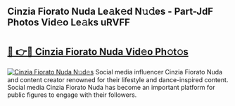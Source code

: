 ## Cinzia Fiorato Nuda Le𝚊k𝚎d N𝚞𝚍es - Part-JdF Photos Vid𝚎o Le𝚊ks uRVFF

# <h2><a href="http://fbfz54c.evod.top/?m=Cinzia+Fiorato+Nuda">🔗 👉🔴 Cinzia Fiorato Nuda Vid𝚎o Ph𝚘t𝚘s</a></h2>

[![Cinzia Fiorato Nuda N𝚞d𝚎s](https://i.imgur.com/8V9OHl7.gif)](http://fbfz54c.evod.top/?m=Cinzia+Fiorato+Nuda)
Social media influencer Cinzia Fiorato Nuda and content creator renowned for their lifestyle and dance-inspired content. Social media Cinzia Fiorato Nuda has become an important platform for public figures to engage with their followers. 
